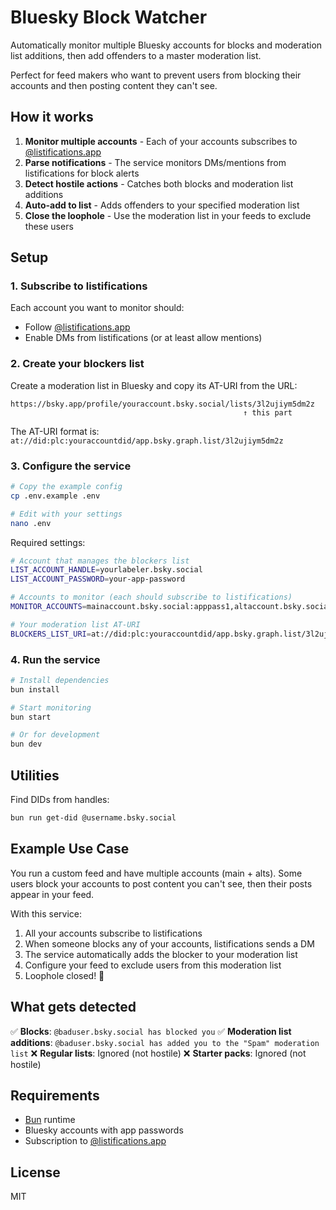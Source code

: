 # Bluesky Block Watcher

Automatically monitor multiple Bluesky accounts for blocks and moderation list additions, then add offenders to a master moderation list.

Perfect for feed makers who want to prevent users from blocking their accounts and then posting content they can't see.

## How it works

1. **Monitor multiple accounts** - Each of your accounts subscribes to [@listifications.app](https://bsky.app/profile/listifications.app)
2. **Parse notifications** - The service monitors DMs/mentions from listifications for block alerts
3. **Detect hostile actions** - Catches both blocks and moderation list additions
4. **Auto-add to list** - Adds offenders to your specified moderation list
5. **Close the loophole** - Use the moderation list in your feeds to exclude these users

## Setup

### 1. Subscribe to listifications

Each account you want to monitor should:
- Follow [@listifications.app](https://bsky.app/profile/listifications.app)
- Enable DMs from listifications (or at least allow mentions)

### 2. Create your blockers list

Create a moderation list in Bluesky and copy its AT-URI from the URL:
```
https://bsky.app/profile/youraccount.bsky.social/lists/3l2ujiym5dm2z
                                                    ↑ this part
```

The AT-URI format is: `at://did:plc:youraccountdid/app.bsky.graph.list/3l2ujiym5dm2z`

### 3. Configure the service

```bash
# Copy the example config
cp .env.example .env

# Edit with your settings
nano .env
```

Required settings:
```bash
# Account that manages the blockers list
LIST_ACCOUNT_HANDLE=yourlabeler.bsky.social
LIST_ACCOUNT_PASSWORD=your-app-password

# Accounts to monitor (each should subscribe to listifications)
MONITOR_ACCOUNTS=mainaccount.bsky.social:apppass1,altaccount.bsky.social:apppass2

# Your moderation list AT-URI
BLOCKERS_LIST_URI=at://did:plc:youraccountdid/app.bsky.graph.list/3l2ujiym5dm2z
```

### 4. Run the service

```bash
# Install dependencies
bun install

# Start monitoring
bun start

# Or for development
bun dev
```

## Utilities

Find DIDs from handles:
```bash
bun run get-did @username.bsky.social
```

## Example Use Case

You run a custom feed and have multiple accounts (main + alts). Some users block your accounts to post content you can't see, then their posts appear in your feed.

With this service:
1. All your accounts subscribe to listifications
2. When someone blocks any of your accounts, listifications sends a DM
3. The service automatically adds the blocker to your moderation list
4. Configure your feed to exclude users from this moderation list
5. Loophole closed! 🎉

## What gets detected

✅ **Blocks**: `@baduser.bsky.social has blocked you`
✅ **Moderation list additions**: `@baduser.bsky.social has added you to the "Spam" moderation list`
❌ **Regular lists**: Ignored (not hostile)
❌ **Starter packs**: Ignored (not hostile)

## Requirements

- [Bun](https://bun.sh/) runtime
- Bluesky accounts with app passwords
- Subscription to [@listifications.app](https://bsky.app/profile/listifications.app)

## License

MIT